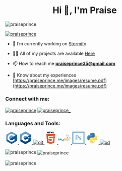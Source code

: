 <h1 align="center">Hi 👋, I'm Praise</h1>
<p align="left"> <img src="https://komarev.com/ghpvc/?username=praiseprince&label=Profile%20views&color=0e75b6&style=flat" alt="praiseprince" /> </p>

<p align="left"> <a href="https://github.com/ryo-ma/github-profile-trophy"><img src="https://github-profile-trophy.vercel.app/?username=praiseprince" alt="praiseprince" /></a> </p>

- 🔭 I’m currently working on [Stormify](https://github.com/praiseprince/Stormify)

- 👨‍💻 All of my projects are available [Here]()

- 📫 How to reach me **praiseprince35@gmail.com**

- 📄 Know about my experiences [https://praiseprince.me/images/resume.pdf](https://praiseprince.me/images/resume.pdf)

<h3 align="left">Connect with me:</h3>
<p align="left">
<a href="https://linkedin.com/in/praiseprince" target="blank"><img align="center" src="https://raw.githubusercontent.com/rahuldkjain/github-profile-readme-generator/master/src/images/icons/Social/linked-in-alt.svg" alt="praiseprince" height="30" width="40" /></a>
<a href="https://instagram.com/praiseprince_" target="blank"><img align="center" src="https://raw.githubusercontent.com/rahuldkjain/github-profile-readme-generator/master/src/images/icons/Social/instagram.svg" alt="praiseprince_" height="30" width="40" /></a>
</p>

<h3 align="left">Languages and Tools:</h3>
<p align="left"> <a href="https://www.cprogramming.com/" target="_blank" rel="noreferrer"> <img src="https://raw.githubusercontent.com/devicons/devicon/master/icons/c/c-original.svg" alt="c" width="40" height="40"/> </a> <a href="https://www.w3schools.com/cpp/" target="_blank" rel="noreferrer"> <img src="https://raw.githubusercontent.com/devicons/devicon/master/icons/cplusplus/cplusplus-original.svg" alt="cplusplus" width="40" height="40"/> </a> <a href="https://git-scm.com/" target="_blank" rel="noreferrer"> <img src="https://www.vectorlogo.zone/logos/git-scm/git-scm-icon.svg" alt="git" width="40" height="40"/> </a> <a href="https://www.w3.org/html/" target="_blank" rel="noreferrer"> <img src="https://raw.githubusercontent.com/devicons/devicon/master/icons/html5/html5-original-wordmark.svg" alt="html5" width="40" height="40"/> </a> <a href="https://www.mysql.com/" target="_blank" rel="noreferrer"> <img src="https://raw.githubusercontent.com/devicons/devicon/master/icons/mysql/mysql-original-wordmark.svg" alt="mysql" width="40" height="40"/> </a> <a href="https://www.photoshop.com/en" target="_blank" rel="noreferrer"> <img src="https://raw.githubusercontent.com/devicons/devicon/master/icons/photoshop/photoshop-line.svg" alt="photoshop" width="40" height="40"/> </a> <a href="https://www.python.org" target="_blank" rel="noreferrer"> <img src="https://raw.githubusercontent.com/devicons/devicon/master/icons/python/python-original.svg" alt="python" width="40" height="40"/> </a> <a href="https://www.adobe.com/products/xd.html" target="_blank" rel="noreferrer"> <img src="https://cdn.worldvectorlogo.com/logos/adobe-xd.svg" alt="xd" width="40" height="40"/> </a> </p>

<p><img align="left" src="https://github-readme-stats.vercel.app/api/top-langs?username=praiseprince&show_icons=true&locale=en&layout=compact" alt="praiseprince" /></p>

<p>&nbsp;<img align="center" src="https://github-readme-stats.vercel.app/api?username=praiseprince&show_icons=true&locale=en" alt="praiseprince" /></p>

<p><img align="center" src="https://github-readme-streak-stats.herokuapp.com/?user=praiseprince&" alt="praiseprince" /></p>

